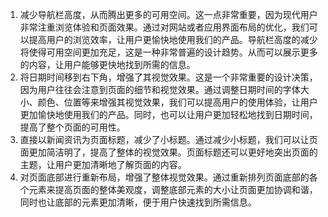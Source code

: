 1. 减少导航栏高度，从而腾出更多的可用空间。这一点非常重要，因为现代用户非常注重浏览体验和页面效果。通过对网站或者应用界面布局的优化，我们可以提高用户的浏览效率，让用户更愉快地使用我们的产品。导航栏高度的减少将使得可用空间更加充足，这是一种非常普遍的设计趋势。从而可以展示更多的内容，让用户能够更快地找到所需的信息。
2. 将日期时间移到右下角，增强了其视觉效果。这是一个非常重要的设计决策，因为用户往往会注意到页面的细节和视觉效果。通过调整日期时间的字体大小、颜色、位置等来增强其视觉效果，我们可以提高用户的使用体验，让用户更加愉快地使用我们的产品。同时，也可以让用户更加轻松地找到日期时间，提高了整个页面的可用性。
3. 直接以新闻资讯为页面标题，减少了小标题。通过减少小标题，我们可以让页面更加简洁明了，提高了整体的视觉效果。页面标题还可以更好地突出页面的主题，让用户更加清晰地了解页面的内容。
4. 对页面底部进行重新布局，增强了整体视觉效果。通过重新排列页面底部的各个元素来提高页面的整体美观度，调整底部元素的大小让页面更加协调和谐，同时也让底部的元素更加清晰，便于用户快速找到所需信息。



